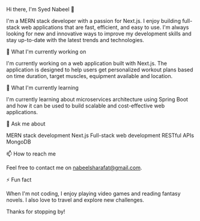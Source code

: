 Hi there, I'm Syed Nabeel 👋

I'm a MERN stack developer with a passion for Next.js. I enjoy building full-stack web applications that are fast, efficient, and easy to use. I'm always looking for new and innovative ways to improve my development skills and stay up-to-date with the latest trends and technologies.


🔭 What I'm currently working on

I'm currently working on a web application built with Next.js. The application is designed to help users get personalized workout plans based on time duration, target muscles, equipment available and location.


🌱 What I'm currently learning

I'm currently learning about microservices architecture using Spring Boot and how it can be used to build scalable and cost-effective web applications. 


💬 Ask me about

MERN stack development
Next.js
Full-stack web development
RESTful APIs
MongoDB


📫 How to reach me

Feel free to contact me on nabeelsharafat@gmail.com.


⚡ Fun fact

When I'm not coding, I enjoy playing video games and reading fantasy novels. I also love to travel and explore new challenges.


Thanks for stopping by!
